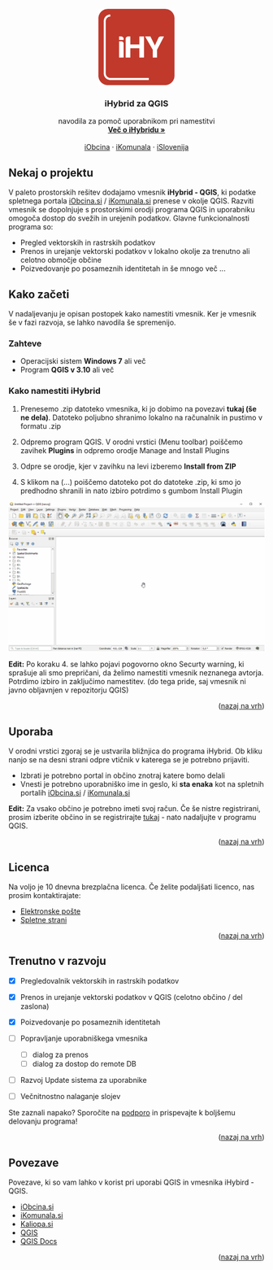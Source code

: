 <div id="top"></div>


<!-- PROJECT LOGO -->
<br />
<div align="center">
  <img src="images/logo.png" alt="Logo" width="150" height="150">

  <h3 align="center">iHybrid za QGIS</h3>

  <p align="center">
    navodila za pomoč uporabnikom pri namestitvi
    <br />
    <a href="https://www.iobcina.si/"><strong>Več o iHybridu »</strong></a>
    <br />
    <br />
    <a href="https://www.iobcina.si/">iObcina</a>
    ·
    <a href="https://www.ikomunala.si/">iKomunala</a>
    ·
    <a href="https://www.islovenija.si/">iSlovenija</a>
  </p>
</div>




<!-- 

<!-- TABLE OF CONTENTS 
<details>
  <summary>Kazalo</summary>
  <ol>
    <li>
      <a href="#about-the-project">About The Project</a>
      <ul>
        <li><a href="#built-with">Built With</a></li>
      </ul>
    </li>
    <li>
      <a href="#getting-started">Getting Started</a>
      <ul>
        <li><a href="#prerequisites">Prerequisites</a></li>
        <li><a href="#installation">Installation</a></li>
      </ul>
    </li>
    <li><a href="#usage">Usage</a></li>
    <li><a href="#roadmap">Roadmap</a></li>
    <li><a href="#contributing">Contributing</a></li>
    <li><a href="#license">License</a></li>
    <li><a href="#contact">Contact</a></li>
    <li><a href="#acknowledgments">Acknowledgments</a></li>
  </ol>
</details>
-->


## Nekaj o projektu

V  paleto prostorskih rešitev dodajamo vmesnik **iHybrid - QGIS**, ki podatke spletnega portala [iObcina.si](https://www.iobcina.si/) / [iKomunala.si](https://www.ikomunala.si/)  prenese v okolje QGIS. Razviti vmesnik se dopolnjuje s prostorskimi orodji programa QGIS in uporabniku omogoča dostop do svežih in urejenih podatkov. Glavne funkcionalnosti programa so: 

- Pregled vektorskih in rastrskih podatkov
- Prenos in urejanje vektorski podatkov v lokalno okolje za trenutno ali celotno območje občine
- Poizvedovanje po posameznih identitetah in še mnogo več ...




## Kako začeti

V nadaljevanju je opisan postopek kako namestiti vmesnik. Ker je vmesnik še v fazi razvoja, se lahko navodila še spremenijo. 



### Zahteve
- Operacijski sistem **Windows 7** ali več
- Program  **QGIS v 3.10** ali več



### Kako namestiti iHybrid

1. Prenesemo .zip datoteko vmesnika, ki jo dobimo na povezavi **tukaj (še ne dela)**. Datoteko poljubno shranimo lokalno na računalnik in pustimo v formatu .zip 
  
2. Odpremo program QGIS. V orodni vrstici (Menu toolbar) poiščemo zavihek **Plugins** in odpremo orodje Manage and Install Plugins
   
3. Odpre se orodje, kjer v zavihku na levi izberemo **Install from ZIP**
   
4. S klikom na (...) poiščemo datoteko pot do datoteke .zip, ki smo jo predhodno shranili in nato izbiro potrdimo s gumbom Install Plugin

![Alt Text](images/install.gif)

**Edit:** Po koraku 4. se lahko pojavi pogovorno okno Securty warning, ki sprašuje ali smo prepričani, da želimo namestiti vmesnik neznanega avtorja. Potrdimo izbiro in zaključimo namestitev. (do tega pride, saj vmesnik ni javno obljavnjen v repozitorju QGIS)

<p align="right">(<a href="#top">nazaj na vrh</a>)</p>




## Uporaba

V orodni vrstici zgoraj se je ustvarila bližnjica do programa iHybrid. Ob kliku nanjo se na desni strani odpre vtičnik v katerega se je potrebno prijaviti.
- Izbrati je  potrebno portal in občino znotraj katere bomo delali
- Vnesti je potrebno uporabniško ime in geslo, ki **sta enaka** kot na spletnih portalih [iObcina.si](https://www.iobcina.si/) / [iKomunala.si](https://www.ikomunala.si/) 

**Edit:** Za vsako občino je potrebno imeti svoj račun. Če še nistre registrirani, prosim izberite občino in se registrirajte [tukaj](https://www.iobcina.si/selectiobcina/) -  nato nadaljujte v programu QGIS.

<p align="right">(<a href="#top">nazaj na vrh</a>)</p>




## Licenca
Na voljo je 10 dnevna brezplačna licenca. Če želite podaljšati licenco, nas prosim kontaktirajate: 
- [Elektronske pošte](mailto:admin@cloudhadoop.com)
- [Spletne strani]([mailto:admin@cloudhadoop.com](https://www.kaliopa.si/kontakt/))

<p align="right">(<a href="#top">nazaj na vrh</a>)</p>




## Trenutno v razvoju

- [x] Pregledovalnik vektorskih in rastrskih podatkov
- [x] Prenos in urejanje vektorski podatkov v QGIS (celotno občino / del zaslona)
- [x] Poizvedovanje po posameznih identitetah
- [ ] Popravljanje uporabniškega vmesnika
  - [ ]  dialog za prenos
  - [ ]  dialog za dostop do remote DB
- [ ] Razvoj Update sistema za uporabnike
- [ ] Večnitnostno nalaganje slojev


Ste zaznali napako? Sporočite na [podporo](https://podpora.kaliopa.si/) in prispevajte k boljšemu delovanju programa!

<p align="right">(<a href="#top">nazaj na vrh</a>)</p>




## Povezave

Povezave, ki so vam lahko v korist pri uporabi QGIS in vmesnika iHybird - QGIS.

* [iObcina.si](https://www.iobcina.si/)
* [iKomunala.si](https://www.ikomunala.si/)
* [Kaliopa.si](https://www.kaliopa.si/)
* [QGIS](https://qgis.org/en/site/)
* [QGIS Docs](https://qgis.org/en/docs/index.html)

<p align="right">(<a href="#top">nazaj na vrh</a>)</p>



